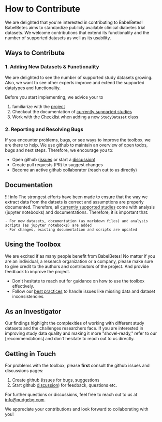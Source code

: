 # How to Contribute

We are delighted that you're interested in contributing to BabelBetes! BabelBetes aims to standardize publicly available clinical diabetes trial datasets. We welcome contributions that extend its functionality and the number of supported datasets as well as its usability.

## Ways to Contribute

### 1. Adding New Datasets & Functionality

We are delighted to see the number of supported study datasets growing. Also, we want to see other experts improve and extend the supported datatypes and functionality. 

Before you start implementing, we advice your to 

 1. familiarize with the [project](./README.md)
 2. Checkout the documentation of [currently supported studies](./README.md#supported-studies)
 3. Work with the [Checklist](./checklist.md) when adding a new `StudyDataset` class


### 2. Reporting and Resolving Bugs

If you encounter problems, bugs, or see ways to improve the toolbox, we are there to help. We use github to maintain an overview of open todos, bugs and next steps. Therefore, we encourage you to:  

 - Open github ([issues](https://github.com/nudgebg/egvinsulin/issues) or start a [discussion](https://github.com/nudgebg/egvinsulin/discussions))
 - Create pull requests (PR) to suggest changes
 - Become an active github collaborator (reach out to us directly)

## Documentation
!!! info
    The strongest efforts have been made to ensure that the way we extract data from the datsets is correct and assumptions are properly documented. Therefore, all [currently supported studies](./README.md/#supported-studies) come with analysis (jupyter notebooks) and documentations. Therefore, it is important that: 
    
    - For new datasets, documentation (as markdown files) and analysis scripts (as jupyter notebooks) are added
    - For changes, existing documentation and scripts are updated


## Using the Toolbox
We are excited if as many people benefit from BabelBetes!
No matter if you are an individual, a research organization or a company, please make sure to give credit to the authors and contributors of the project. And provide feedback to improve the project.

- Don't hesitate to reach out for guidance on how to use the toolbox effectively.
- Follow our [best practices](best-practices.md) to handle issues like missing data and dataset inconsistencies.

## As an Investigator
Our findings highlight the complexities of working with different study datasets and the challenges researchers face. If you are interested in improving study data quality and making it more "shovel-ready," refer to our [recommendations] and don't hesitate to reach out to us directly.

## Getting in Touch

For problems with the toolbox, please **first** consult the github issues and discussions pages:   

 1. Create github ([issues](https://github.com/nudgebg/egvinsulin/issues) for bugs, suggestions
 2. Start github [discussion](https://github.com/nudgebg/egvinsulin/discussions)) for feedback, questions etc.

For further questions or discussions, feel free to reach out to us at [info@nudgebg.com](mailto:info@nudgebg.com).

We appreciate your contributions and look forward to collaborating with you!
